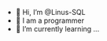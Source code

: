 - 👋 Hi, I’m @Linus-SQL
- 👀 I am a programmer
- 🌱 I’m currently learning ...


<!---
Linus-SQL/Linus-SQL is a ✨ special ✨ repository because its `README.md` (this file) appears on your GitHub profile.
You can click the Preview link to take a look at your changes.
--->
